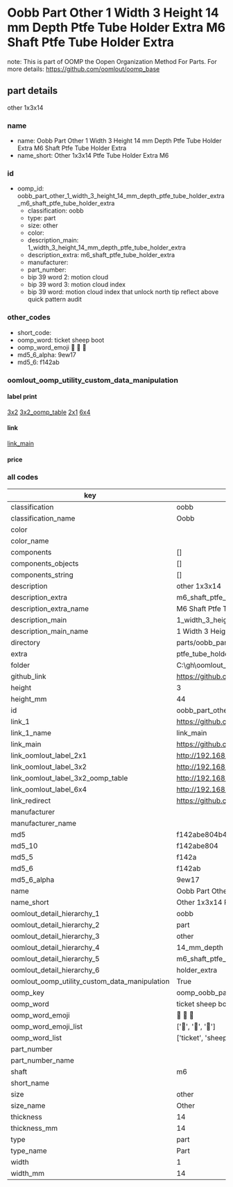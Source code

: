 # Oobb Part Other 1 Width 3 Height 14 mm Depth Ptfe Tube Holder Extra M6 Shaft Ptfe Tube Holder Extra  

note: This is part of OOMP the Oopen Organization Method For Parts. For more details: https://github.com/oomlout/oomp_base

##  part details
  



other 1x3x14



### name
* name: Oobb Part Other 1 Width 3 Height 14 mm Depth Ptfe Tube Holder Extra M6 Shaft Ptfe Tube Holder Extra
* name_short: Other 1x3x14 Ptfe Tube Holder Extra M6
### id
* oomp_id: oobb_part_other_1_width_3_height_14_mm_depth_ptfe_tube_holder_extra_m6_shaft_ptfe_tube_holder_extra
  * classification: oobb
  * type: part
  * size: other
  * color: 
  * description_main: 1_width_3_height_14_mm_depth_ptfe_tube_holder_extra
  * description_extra: m6_shaft_ptfe_tube_holder_extra
  * manufacturer: 
  * part_number: 
  * bip 39 word 2: motion cloud
  * bip 39 word 3: motion cloud index
  * bip 39 word: motion cloud index that unlock north tip reflect above quick pattern audit

### other_codes
* short_code: 
* oomp_word: ticket sheep boot
* oomp_word_emoji :ticket: :sheep: :boot:
* md5_6_alpha: 9ew17
* md5_6: f142ab






### oomlout_oomp_utility_custom_data_manipulation
#### label print
[3x2](http://192.168.1.245:1112/?label=oomp%209ew17)
[3x2_oomp_table](http://192.168.1.108:1112/?label=oomp%209ew17)
[2x1](http://192.168.1.242:1112/?label=oomp%209ew17)
[6x4](http://192.168.1.55:1112/?label=oomp%209ew17)    

#### link

[link_main](https://github.com/oomlout/oomlout_oobb_version_4_generated_parts/tree/main/navigation_oomp/oobb/part/other/1_width_3_height_14_mm_depth_ptfe_tube_holder_extra/m6_shaft_ptfe_tube_holder_extra/part)                              

#### price







### all codes 
| key | value |  
| --- | --- |  
| classification | oobb |  
| classification_name | Oobb |  
| color |  |  
| color_name |  |  
| components | [] |  
| components_objects | [] |  
| components_string | [] |  
| description | other 1x3x14 |  
| description_extra | m6_shaft_ptfe_tube_holder_extra |  
| description_extra_name | M6 Shaft Ptfe Tube Holder Extra |  
| description_main | 1_width_3_height_14_mm_depth_ptfe_tube_holder_extra |  
| description_main_name | 1 Width 3 Height 14 mm Depth Ptfe Tube Holder Extra |  
| directory | parts/oobb_part_other_1_width_3_height_14_mm_depth_ptfe_tube_holder_extra_m6_shaft_ptfe_tube_holder_extra |  
| extra | ptfe_tube_holder |  
| folder | C:\gh\oomlout_oobb_version_4_generated_parts\parts\oobb_part_other_1_width_3_height_14_mm_depth_ptfe_tube_holder_extra_m6_shaft_ptfe_tube_holder_extra |  
| github_link | https://github.com/oomlout/oomlout_oomp_part_src/tree/main/parts/oobb_part_other_1_width_3_height_14_mm_depth_ptfe_tube_holder_extra_m6_shaft_ptfe_tube_holder_extra |  
| height | 3 |  
| height_mm | 44 |  
| id | oobb_part_other_1_width_3_height_14_mm_depth_ptfe_tube_holder_extra_m6_shaft_ptfe_tube_holder_extra |  
| link_1 | https://github.com/oomlout/oomlout_oobb_version_4_generated_parts/tree/main/navigation_oomp/oobb/part/other/1_width_3_height_14_mm_depth_ptfe_tube_holder_extra/m6_shaft_ptfe_tube_holder_extra/part |  
| link_1_name | link_main |  
| link_main | https://github.com/oomlout/oomlout_oobb_version_4_generated_parts/tree/main/navigation_oomp/oobb/part/other/1_width_3_height_14_mm_depth_ptfe_tube_holder_extra/m6_shaft_ptfe_tube_holder_extra/part |  
| link_oomlout_label_2x1 | http://192.168.1.242:1112/?label=oomp%209ew17 |  
| link_oomlout_label_3x2 | http://192.168.1.245:1112/?label=oomp%209ew17 |  
| link_oomlout_label_3x2_oomp_table | http://192.168.1.108:1112/?label=oomp%209ew17 |  
| link_oomlout_label_6x4 | http://192.168.1.55:1112/?label=oomp%209ew17 |  
| link_redirect | https://github.com/oomlout/oomlout_oobb_version_4_generated_parts/tree/main/parts/oobb_other_01_03_14_ex_ptfe_tube_holder_sh_m6 |  
| manufacturer |  |  
| manufacturer_name |  |  
| md5 | f142abe804b43c5259770dfee58afc82 |  
| md5_10 | f142abe804 |  
| md5_5 | f142a |  
| md5_6 | f142ab |  
| md5_6_alpha | 9ew17 |  
| name | Oobb Part Other 1 Width 3 Height 14 mm Depth Ptfe Tube Holder Extra M6 Shaft Ptfe Tube Holder Extra |  
| name_short | Other 1x3x14 Ptfe Tube Holder Extra M6 |  
| oomlout_detail_hierarchy_1 | oobb |  
| oomlout_detail_hierarchy_2 | part |  
| oomlout_detail_hierarchy_3 | other |  
| oomlout_detail_hierarchy_4 | 14_mm_depth |  
| oomlout_detail_hierarchy_5 | m6_shaft_ptfe_tube |  
| oomlout_detail_hierarchy_6 | holder_extra |  
| oomlout_oomp_utility_custom_data_manipulation | True |  
| oomp_key | oomp_oobb_part_other_1_width_3_height_14_mm_depth_ptfe_tube_holder_extra_m6_shaft_ptfe_tube_holder_extra |  
| oomp_word | ticket sheep boot |  
| oomp_word_emoji | :ticket: :sheep: :boot: |  
| oomp_word_emoji_list | [':ticket:', ':sheep:', ':boot:'] |  
| oomp_word_list | ['ticket', 'sheep', 'boot'] |  
| part_number |  |  
| part_number_name |  |  
| shaft | m6 |  
| short_name |  |  
| size | other |  
| size_name | Other |  
| thickness | 14 |  
| thickness_mm | 14 |  
| type | part |  
| type_name | Part |  
| width | 1 |  
| width_mm | 14 |  
